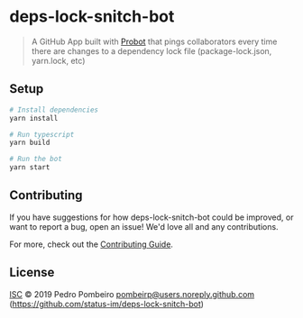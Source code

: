# deps-lock-snitch-bot

> A GitHub App built with [Probot](https://github.com/probot/probot) that pings collaborators every time there are changes to a dependency lock file (package-lock.json, yarn.lock, etc)

## Setup

```sh
# Install dependencies
yarn install

# Run typescript
yarn build

# Run the bot
yarn start
```

## Contributing

If you have suggestions for how deps-lock-snitch-bot could be improved, or want to report a bug, open an issue! We'd love all and any contributions.

For more, check out the [Contributing Guide](CONTRIBUTING.md).

## License

[ISC](LICENSE) © 2019 Pedro Pombeiro <pombeirp@users.noreply.github.com> (https://github.com/status-im/deps-lock-snitch-bot)
